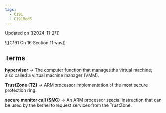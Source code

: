 ```yaml
---
tags:
  - C191
  - C191Mod5
---
```


Updated on [[2024-11-27]]

![[C191 Ch 16 Section 11.wav]]


## Terms

**hypervisor** → The computer function that manages the virtual machine; also called a virtual machine manager (VMM).

**TrustZone (TZ)** → ARM processor implementation of the most secure protection ring.

**secure monitor call (SMC)** → An ARM processor special instruction that can be used by the kernel to request services from the TrustZone.